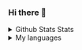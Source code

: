 ### Hi there 👋

<details>
  <summary>Github Stats Stats</summary> 
  <a href="https://github.com/NightZan999">
  <img align="center" src="https://github-readme-stats.vercel.app/api?username=Hladenz&show_icons=true&count_private=true&include_all_commits=true&theme=chartreuse-dark" alt="NightZan999's github stats" />
</a>
</details>
<details>
    <summary>My languages</summary>
    <img align="center" src="https://github-readme-stats.vercel.app/api/top-langs/?username=Hladenz&layout=compact&theme=chartreuse-dark" />
</details>
